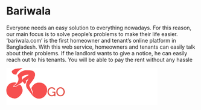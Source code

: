 # Bariwala
 Everyone needs an easy solution to everything nowadays. For this reason, our main focus is to solve people’s problems to make their life easier. ‘bariwala.com’ is the first homeowner and tenant’s online platform in Bangladesh. With this web service, homeowners and tenants can easily talk about their problems. If the landlord wants to give a notice, he can easily reach out to his tenants. You will be able to pay the rent without any hassle

<img src="https://github.com/kazi-rayed-hossain/GOPEDAL-2.0/blob/4f71a93016734aa7dd5fa4aa6fafac7877f74fc1/img/Logo.png"  >
